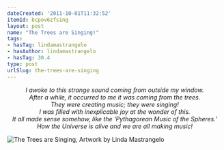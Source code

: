 ```yaml
---
dateCreated: '2011-10-01T11:32:52'
itemId: bcpov6zfsing
layout: post
name: "The Trees are Singing!"
tags:
- hasTag: lindamastrangelo
- hasAuthor: lindamastrangelo
- hasTag: 30.4
type: post
urlSlug: the-trees-are-singing
---
```


<div style="text-align: center;">
<p style="font-style: italic;">
I awoke to this strange sound coming from outside my window.<br>After a while, it occurred to me it was coming from the trees.<br>They were creating music; they were singing!<br>I was filled with inexplicable joy at the wonder of this.<br>It all made sense somehow, like the ‘Pythagorean Music of the Spheres.’<br>How the Universe is alive and we are all making music!<br>
</p>
</div>

![The Trees are Singing, Artwork by Linda Mastrangelo](../images/post-bcpov6zfsing-0.jpg)
